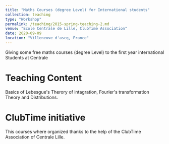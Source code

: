 ```yaml
---
title: "Maths Courses (degree Level) for International students"
collection: teaching
type: "Workshop"
permalink: /teaching/2015-spring-teaching-2.md
venue: "Ecole Centrale de Lille, ClubTime Association"
date: 2020-09-09
location: "Villeneuve d'ascq, France"
---
```


Giving some free maths courses (degree Level) to the first year international Students at Centrale

Teaching Content
======
Basics of Lebesgue's Therory of intagration, Fourier's transformation Theory and Distributions. 

ClubTime initiative
======
This courses where organized thanks to the help of the ClubTime Association of Centrale Lille.

